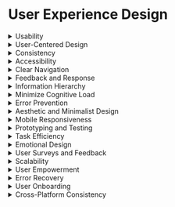 

# User Experience Design

<details>

<summary>Usability</summary>

- Creating products that are easy to use and understand.

- Efficient and intuitive interactions for users.

- Usability reduces frustration and errors.

</details>

<details>

<summary>User-Centered Design</summary>

- Designing products with the user's needs and goals in mind.

- Prioritizing user feedback and preferences.

- User-centered design enhances user satisfaction.

</details>

<details>

<summary>Consistency</summary>

- Maintaining uniformity in design elements and interactions.

- Consistency across interfaces fosters familiarity.

- Consistency enhances predictability and learnability.

</details>

<details>

<summary>Accessibility</summary>

- Ensuring products are usable by people with disabilities.

- Designing for diverse abilities and needs.

- Accessibility promotes inclusivity and fairness.

</details>

<details>

<summary>Clear Navigation</summary>

- Providing intuitive paths for users to find information.

- Efficient menus, labels, and links for easy exploration.

- Clear navigation reduces user frustration.

</details>

<details>

<summary>Feedback and Response</summary>

- Giving users feedback for their actions.

- Visual, audio, or haptic feedback on interactions.

- Feedback assures users their actions are recognized.

</details>

<details>

<summary>Information Hierarchy</summary>

- Organizing content based on importance.

- Prioritizing and presenting key information first.

- Hierarchy guides users through content.

</details>

<details>

<summary>Minimize Cognitive Load</summary>

- Reducing mental effort required to use a product.

- Simplifying choices and minimizing distractions.

- Less cognitive load leads to better user engagement.

</details>

<details>

<summary>Error Prevention</summary>

- Designing to minimize user errors.

- Clear interfaces and helpful cues to prevent mistakes.

- Error prevention saves time and frustration.

</details>

<details>

<summary>Aesthetic and Minimalist Design</summary>

- Creating visually appealing and clutter-free interfaces.

- Aesthetic design enhances user enjoyment.

- Minimalism focuses on essential elements.

</details>

<details>

<summary>Mobile Responsiveness</summary>

- Designing for seamless experiences on mobile devices.

- Adapting layouts and interactions to different screens.

- Mobile responsiveness reaches a wider audience.

</details>

<details>

<summary>Prototyping and Testing</summary>

- Iteratively designing and testing product versions.

- Prototyping validates design concepts and identifies issues.

- Testing ensures a better user experience.

</details>

<details>

<summary>Task Efficiency</summary>

- Enabling users to complete tasks quickly.

- Streamlining workflows and reducing steps.

- Efficiency saves users time and effort.

</details>

<details>

<summary>Emotional Design</summary>

- Eliciting positive emotions through design.

- Visual and interactive elements that create joy or delight.

- Emotional design enhances user engagement.

</details>

<details>

<summary>User Surveys and Feedback</summary>

- Gathering user opinions and preferences.

- Feedback helps refine and improve the user experience.

- Surveys provide valuable insights.

</details>

<details>

<summary>Scalability</summary>

- Designing for growth and increased user load.

- Ensuring products can handle more users or data.

- Scalability future-proofs the user experience.

</details>

<details>

<summary>User Empowerment</summary>

- Giving users control over their experience.

- Customization options and user preferences.

- Empowerment fosters a sense of ownership.

</details>

<details>

<summary>Error Recovery</summary>

- Helping users recover from errors gracefully.

- Clear guidance and options to resolve mistakes.

- Effective error recovery reduces frustration.

</details>

<details>

<summary>User Onboarding</summary>

- Guiding new users to get started easily.

- Tutorials and tooltips for orientation.

- Onboarding ensures a smooth introduction.

</details>

<details>

<summary>Cross-Platform Consistency</summary>

- Maintaining consistency across different platforms.

- Ensuring a similar UX on web, mobile, and desktop.

- Cross-platform consistency builds trust.

</details>

